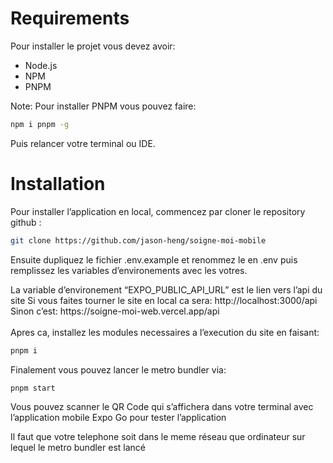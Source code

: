 # Requirements

Pour installer le projet vous devez avoir:

- Node.js
- NPM
- PNPM

Note: Pour installer PNPM vous pouvez faire:

```bash
npm i pnpm -g
```

Puis relancer votre terminal ou IDE.

# Installation

Pour installer l’application en local, commencez par cloner le repository github :

```bash
git clone https://github.com/jason-heng/soigne-moi-mobile
```

Ensuite dupliquez le fichier .env.example et renommez le en .env puis remplissez les variables d’environements avec les votres.

<aside>
La variable d’environement “EXPO_PUBLIC_API_URL” est le lien vers l’api du site
Si vous faites tourner le site en local ca sera: http://localhost:3000/api
Sinon c’est: https://soigne-moi-web.vercel.app/api
</aside>
<br>
Apres ca, installez les modules necessaires a l’execution du site en faisant:

```bash
pnpm i
```

Finalement vous pouvez lancer le metro bundler via:

```bash
pnpm start
```

Vous pouvez scanner le QR Code qui s’affichera dans votre terminal avec l’application mobile Expo Go pour tester l’application 

Il faut que votre telephone soit dans le meme réseau que ordinateur sur lequel le metro bundler est lancé